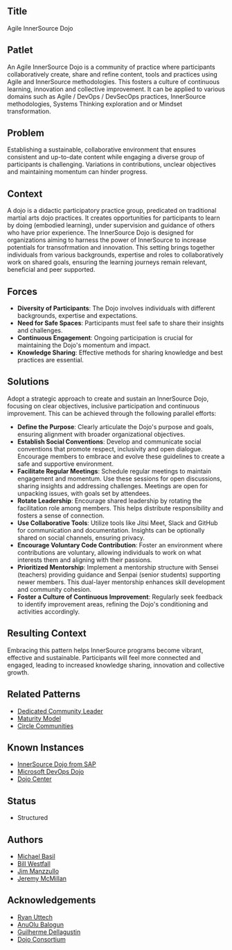 ## Title

Agile InnerSource Dojo

## Patlet

An Agile InnerSource Dojo is a community of practice where participants collaboratively create, share and refine content, tools and practices using Agile and InnerSource methodologies.  This fosters a culture of continuous learning, innovation and collective improvement.  It can be applied to various domains such as Agile / DevOps / DevSecOps practices, InnerSource methodologies, Systems Thinking exploration and or Mindset transformation.

## Problem

Establishing a sustainable, collaborative environment that ensures consistent and up-to-date content while engaging a diverse group of participants is challenging.  Variations in contributions, unclear objectives and maintaining momentum can hinder progress.

## Context

A dojo is a didactic participatory practice group, predicated on traditional martial arts dojo practices. It creates opportunities for participants to learn by doing (embodied learning), under supervision and guidance of others who have prior experience. The InnerSource Dojo is designed for organizations aiming to harness the power of InnerSource to increase potentials for transofrmation and innovation.  This setting brings together individuals from various backgrounds, expertise and roles to collaboratively work on shared goals, ensuring the learning journeys remain relevant, beneficial and peer supported.

## Forces

* **Diversity of Participants**: The Dojo involves individuals with different backgrounds, expertise and expectations.
* **Need for Safe Spaces**: Participants must feel safe to share their insights and challenges.
* **Continuous Engagement**: Ongoing participation is crucial for maintaining the Dojo's momentum and impact.
* **Knowledge Sharing**: Effective methods for sharing knowledge and best practices are essential.

## Solutions

Adopt a strategic approach to create and sustain an InnerSource Dojo, focusing on clear objectives, inclusive participation and continuous improvement.  This can be achieved through the following parallel efforts:

* **Define the Purpose**: Clearly articulate the Dojo's purpose and goals, ensuring alignment with broader organizational objectives.
* **Establish Social Conventions**: Develop and communicate social conventions that promote respect, inclusivity and open dialogue.  Encourage members to embrace and evolve these guidelines to create a safe and supportive environment.
* **Facilitate Regular Meetings**: Schedule regular meetings to maintain engagement and momentum.  Use these sessions for open discussions, sharing insights and addressing challenges.  Meetings are open for unpacking issues, with goals set by attendees.
* **Rotate Leadership**: Encourage shared leadership by rotating the facilitation role among members.  This helps distribute responsibility and fosters a sense of connection.
* **Use Collaborative Tools**: Utilize tools like Jitsi Meet, Slack and GitHub for communication and documentation.  Insights can be optionally shared on social channels, ensuring privacy.
* **Encourage Voluntary Code Contribution**: Foster an environment where contributions are voluntary, allowing individuals to work on what interests them and aligning with their passions.
* **Prioritized Mentorship**: Implement a mentorship structure with Sensei (teachers) providing guidance and Senpai (senior students) supporting newer members. This dual-layer mentorship enhances skill development and community cohesion.
* **Foster a Culture of Continuous Improvement**: Regularly seek feedback to identify improvement areas, refining the Dojo's conditioning and activities accordingly.

## Resulting Context

Embracing this pattern helps InnerSource programs become vibrant, effective and sustainable.  Participants will feel more connected and engaged, leading to increased knowledge sharing, innovation and collective growth.

## Related Patterns

* [Dedicated Community Leader](https://patterns.innersourcecommons.org/p/dedicated-community-leader)
* [Maturity Model](https://patterns.innersourcecommons.org/p/maturity-model)
* [Circle Communities](https://patterns.innersourcecommons.org/p/circle-communities)

## Known Instances

* [InnerSource Dojo from SAP](https://www.youtube.com/watch?v=fXoVm5iTSCc)
* [Microsoft DevOps Dojo](https://innersourcecommons.org/stories/microsoft)
* [Dojo Center](https://dojo.center)


## Status

* Structured

## Authors

* [Michael Basil](https://www.linkedin.com/in/michaelrbasil)
* [Bill Westfall](https://www.linkedin.com/in/bill-westfall-3268494)
* [Jim Manzzullo](https://www.linkedin.com/in/jimmanzzullo)
* [Jeremy McMillan](https://www.linkedin.com/in/jeremymcm)

## Acknowledgements

* [Ryan Uttech](https://www.linkedin.com/in/ryanuttech)
* [AnuOlu Balogun](https://www.linkedin.com/in/anuolu)
* [Guilherme Dellagustin](https://www.linkedin.com/in/dellagustin)
* [Dojo Consortium](https://dojoconsortium.org)
